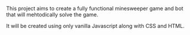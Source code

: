 This project aims to create a fully functional minesweeper game and bot that will mehtodically solve the game. 

It will be created using only vanilla Javascript along with CSS and HTML.